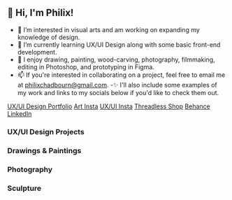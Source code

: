 ## 👋 Hi, I'm Philix!

- 👀 I’m interested in visual arts and am working on expanding my knowledge of design.
- 🌱 I’m currently learning UX/UI Design along with some basic front-end development.
- 💞️ I enjoy drawing, painting, wood-carving, photography, filmmaking, editing in Photoshop, and prototyping in Figma.
- 📫 If you're interested in collaborating on a project, feel free to email me at philixchadbourn@gmail.com.
-✨ I'll also include some examples of my work and links to my socials below if you'd like to check them out.


[UX/UI Design Portfolio](docs/UX_UI_HW_17.md)  [Art Insta](https://www.instagram.com/phichadbourn/)  [UX/UI Insta](https://www.instagram.com/philixuxui/)  [Threadless Shop](https://philix.threadless.com/)  [Behance](https://www.behance.net/philixchadbourn)  [LinkedIn](https://www.linkedin.com/in/philix-chadbourn-97939893)


### UX/UI Design Projects



### Drawings & Paintings



### Photography



### Sculpture


